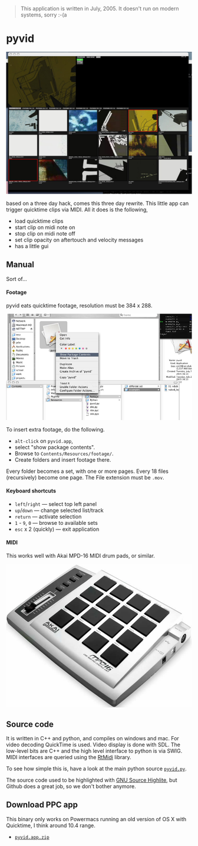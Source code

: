 > This application is written in July, 2005.
> It doesn't run on modern systems, sorry :-(a

# pyvid

![application screenshot](app.jpg)

based on a three day hack, comes this three day
rewrite. This little app can trigger quicktime clips via MIDI.
All it does is the following,

- load quicktime clips
- start clip on midi note on
- stop clip on midi note off
- set clip opacity on aftertouch and velocity messages
- has a little gui

## Manual

Sort of...

#### Footage

pyvid eats quicktime footage, resolution must be 384 x 288.

![screenshot](footage.jpg)

To insert extra footage, do the following.
- `alt-click` on `pyvid.app`,
- select "show package contents".
- Browse to `Contents/Resources/footage/`.
- Create folders and insert footage there.

Every folder becomes a set, with one or more pages.
Every 18 files (recursively) become one page.
The File extension must be `.mov`.

#### Keyboard shortcuts

- `left`/`right` — select top left panel
- `up`/`down` — change selected list/track
- `return` — activate selection
- `1` - `9`, `0` — browse to available sets
- `esc` x 2 (quickly) — exit application

#### MIDI

This works well with Akai MPD-16 MIDI drum pads,
or similar.

![Akai MPD-16, my friend](mpd16.jpg)

## Source code

It is written in C++ and python, and compiles on windows and
mac. For video decoding QuickTime is used. Video display is
done with SDL. The low-level bits are C++ and the high level
interface to python is via SWIG. MIDI interfaces are queried
using the [RtMidi](http://www.music.mcgill.ca/~gary/rtmidi/)
library.

To see how simple this is, have a look at the
main python source [`pyvid.py`](src/pyvid.py).

The source code used to be highlighted with [GNU
Source Highlite](https://www.gnu.org/software/src-highlite/),
but Github does a great job, so we don't bother anymore.

## Download PPC app

This binary only works on Powermacs running an old version
of OS X with Quicktime, I think around 10.4 range.

- [`pyvid.app.zip`](pyvid.app.zip)
